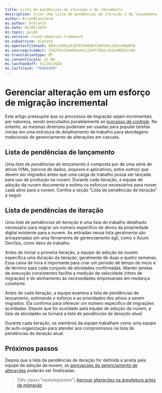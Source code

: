 ```yaml
---
title: Lista de pendências de iteração e de lançamento
description: Criar uma lista de pendências de iteração e de lançamento
author: BrianBlanchard
ms.author: brblanch
ms.date: 04/04/2019
ms.topic: guide
ms.service: cloud-adoption-framework
ms.subservice: migrate
ms.openlocfilehash: 604ce189a1518f87660d8f29d33413581e9b00f6
ms.sourcegitcommit: 2362fb3154a91aa421224ffdb2cc632d982b129b
ms.translationtype: MT
ms.contentlocale: pt-BR
ms.lasthandoff: 01/28/2020
ms.locfileid: "76802439"
---
```

# <a name="manage-change-in-an-incremental-migration-effort"></a>Gerenciar alteração em um esforço de migração incremental

Este artigo pressupõe que os processos de migração sejam incrementais por natureza, sendo executados paralelamente ao [processo de controle](../../../govern/index.md). No entanto, as mesmas diretrizes poderiam ser usadas para popular tarefas inicias em uma estrutura de detalhamento de trabalho para abordagens tradicionais de gerenciamento de alterações em cascata.

## <a name="release-backlog"></a>Lista de pendências de lançamento

Uma *lista de pendências de lançamento* é composta por de uma série de ativos (VMs, bancos de dados, arquivos e aplicativos, entre outros) que devem ser migrados antes que uma carga de trabalho possa ser lançada para uso de produção na nuvem. Durante cada iteração, a equipe de adoção da nuvem documenta e estima os esforços necessários para mover cada ativo para a nuvem. Confira a seção “Lista de pendências de iteração” a seguir.

## <a name="iteration-backlog"></a>Lista de pendências de iteração

Uma *lista de pendências de iteração* é uma lista do trabalho detalhado necessário para migrar um número específico de ativos da propriedade digital existente para a nuvem. As entradas nessa lista geralmente são armazenadas em uma ferramenta de gerenciamento ágil, como o Azure DevOps, como itens de trabalho.

Antes de iniciar a primeira iteração, a equipe de adoção da nuvem especifica uma duração da iteração, geralmente de duas a quatro semanas. Essa caixa de hora é importante para criar um período de tempo de início e de término para cada conjunto de atividades confirmadas. Manter janelas de execução consistentes facilita a medição da velocidade (ritmo de migração) e do alinhamento às necessidades empresariais em mudança constante.

Antes de cada iteração, a equipe examina a lista de pendências de lançamento, estimando o esforço e as prioridades dos ativos a serem migrados. Ela confirma para oferecer um número específico de migrações acordadas. Depois que for acordado pela equipe de adoção da nuvem, a lista de atividades se tornará a *lista de pendências de iteração atual*.

Durante cada iteração, os membros da equipe trabalham como uma equipe de auto-organização para atender aos compromissos na lista de pendências de iteração atual.

## <a name="next-steps"></a>Próximos passos

Depois que a lista de pendências de iteração for definida e aceita pela equipe de adoção da nuvem, as [aprovações do gerenciamento de alterações](./approve.md) poderão ser finalizadas.

> [!div class="nextstepaction"]
> [Aprovar alterações na arquitetura antes da migração](./approve.md)
